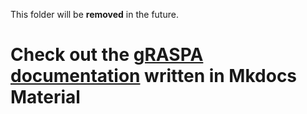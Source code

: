 This folder will be **removed** in the future. 
# Check out the [gRASPA documentation](https://github.com/snurr-group/gRASPA-mkdoc/tree/gh-pages) written in Mkdocs Material
